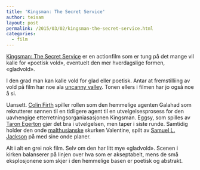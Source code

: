 ```yaml
---
title: 'Kingsman: The Secret Service'
author: teisam
layout: post
permalink: /2015/03/02/kingsman-the-secret-service.html
categories:
  - film
---
```

[Kingsman: The Secret Service][1] er en actionfilm som er tung på det mange vil kalle for «poetisk vold», eventuelt den mer hverdagslige formen, «gladvold».

I den grad man kan kalle vold for glad eller poetisk. Antar at fremstilliing av vold på film har noe ala [uncanny valley][2]. Tonen ellers i filmen har jo også noe å si.

Uansett. [Colin Firth][3] spiller rollen som den hemmelige agenten Galahad som rekrutterer sønnen til en tidligere agent til en utvelgelsesprosess for den uavhengige etterretningsorganiasasjonen Kingsman. Eggsy, som spilles av [Taron Egerton][4] gjør det bra i utvelgelsen, men taper i siste runde. Samtidig holder den onde [malthusianske][5] skurken Valentine, spilt av [Samuel L. Jackson][6] på med sine onde planer.

Alt i alt en grei nok film. Selv om den har litt mye «gladvold». Scenen i kirken balanserer på linjen over hva som er akseptabelt, mens de små eksplosjonene som skjer i den hemmelige basen er poetisk og abstrakt.

 [1]: http://www.imdb.com/title/tt2802144/?ref_=fn_al_tt_1
 [2]: http://en.wikipedia.org/wiki/Uncanny_valley
 [3]: http://www.imdb.com/name/nm0000147/?ref_=fn_al_nm_1
 [4]: http://www.imdb.com/name/nm5473782/?ref_=tt_cl_t13
 [5]: http://no.wikipedia.org/wiki/Malthusianisme
 [6]: http://www.imdb.com/name/nm0000168/?ref_=tt_cl_t11